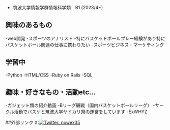 - 筑波大学情報学群情報科学類　B1 (2023/4~)



## 興味のあるもの
-web開発
-スポーツのアナリスト
  -特にバスケットボールプレー経験があり特にバスケットボール関連の仕事に携わりたい
-スポーツビジネス・マーケティング

## 学習中
-Python
-HTML/CSS
-Ruby on Rails
-SQL

## 趣味・好きなもの・活動etc...
-ガジェット類の紹介動画
-Bリーグ観戦（国内バスケットボールリーグ）
-サークル活動でバスケと筑波大学ヤドカリ祭の運営をしています
-ExWHYZ

##外部リンク
X:[![Twitter: nowex35](https://img.shields.io/twitter/follow/nowex35?style=social)](https://twitter.com/nowex35)









<!---
nowex35/nowex35 is a ✨ special ✨ repository because its `README.md` (this file) appears on your GitHub profile.
You can click the Preview link to take a look at your changes.
--->
